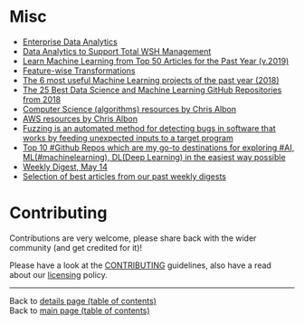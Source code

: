 # Misc

 - [Enterprise Data Analytics](https://www.dsta.gov.sg/docs/default-source/dsta-about/dh13201801_enterprise-data-analytics.pdf)
  - [Data Analytics to Support Total WSH Management](https://www.osha-singapore.com/pdf/Goh-Yang-Miang--Data-Analytics-to-Support-Total-WSH-Management.pdf)
  - [Learn Machine Learning from Top 50 Articles for the Past Year (v.2019)](https://medium.mybridge.co/learn-machine-learning-from-top-50-articles-for-the-past-year-v-2019-15842d0b82f6)
  - [Feature-wise Transformations](https://distill.pub/2018/feature-wise-transformations/?utm_source=mybridge&utm_medium=blog&utm_campaign=read_more)
  - [The 6 most useful Machine Learning projects of the past year (2018)](https://towardsdatascience.com/the-10-most-useful-machine-learning-projects-of-the-past-year-2018-5378bbd4919f)
  - [The 25 Best Data Science and Machine Learning GitHub Repositories from 2018](https://www.analyticsvidhya.com/blog/2018/12/best-data-science-machine-learning-projects-github/?)
  - [Computer Science (algorithms) resources by Chris Albon](https://chrisalbon.com/#computer_science)
  - [AWS resources by Chris Albon](https://chrisalbon.com/#aws)
  - [Fuzzing is an automated method for detecting bugs in software that works by feeding unexpected inputs to a target program](https://opensource.googleblog.com/2019/02/open-sourcing-clusterfuzz.html)
  - [Top 10 #Github Repos which are my go-to destinations for exploring #AI, ML(#machinelearning), DL(Deep Learning) in the easiest way possible](https://www.linkedin.com/posts/ayonroy2000_github-ai-machinelearning-activity-6615210406099148800-W680)
  - [Weekly Digest, May 14](https://www.linkedin.com/posts/data-science-central_weekly-digest-may-14-activity-6616375762180206592-mgke)
  - [Selection of best articles from our past weekly digests](https://www.linkedin.com/posts/data-science-central_selection-of-best-articles-from-our-past-activity-6623638646434127872-QSy8)

# Contributing

Contributions are very welcome, please share back with the wider community (and get credited for it)!

Please have a look at the [CONTRIBUTING](../CONTRIBUTING.md) guidelines, also have a read about our [licensing](../LICENSE.md) policy.

---

Back to [details page (table of contents)](../README-details.md#misc)<br>
Back to [main page (table of contents)](../README.md)
